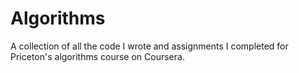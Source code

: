 # Algorithms

A collection of all the code I wrote and assignments I completed for Priceton's algorithms course on Coursera.
